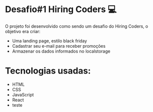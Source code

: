 <h1>Desafio#1 Hiring Coders 💻</h1>

<p>O projeto foi desenvolvido como sendo um desafio do Hiring Coders, o objetivo era criar:</p>
<ul>
<li>Uma landing page, estilo black friday</li> 

<li>Cadastrar seu e-mail para receber promoções</li>  

<li>Armazenar os dados informados no localstorage</li>
</ul>

<h1>Tecnologias usadas:</h1>

<ul>
<li>HTML</li> 

<li>CSS</li>  

<li>JavaScript</li>

<li>React</li>
<li>teste</li>

</ul>